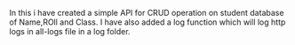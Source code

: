 

In this i have created a simple API for CRUD operation on student database of Name,ROll and Class.
I have also added a log function which will log http logs in all-logs file in a log folder.


